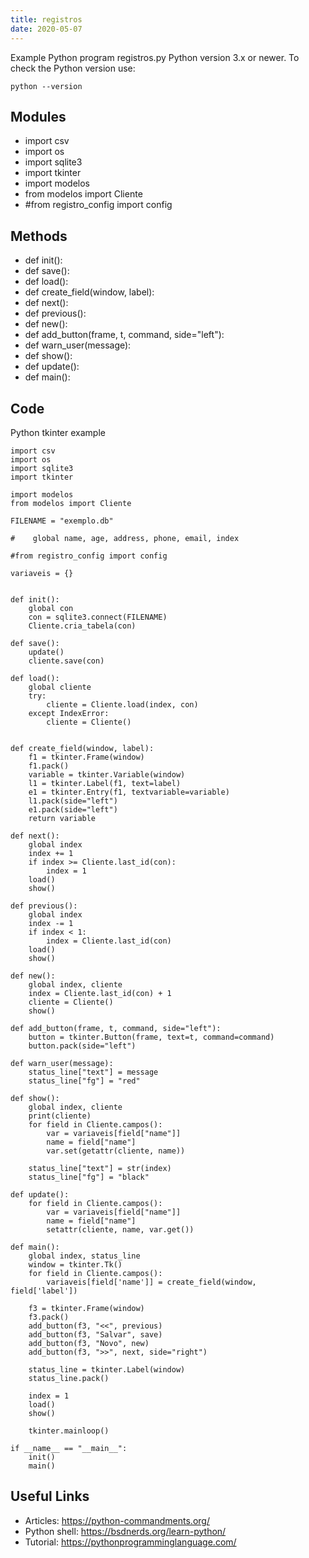 ```yaml
---
title: registros
date: 2020-05-07
---
```

Example Python program registros.py
Python version 3.x or newer.
To check the Python version use:

    python --version

## Modules

* import csv
* import os
* import sqlite3
* import tkinter
* import modelos
* from modelos import Cliente
* #from registro_config import config 

## Methods

* def init():
* def save():
* def load():
* def create_field(window, label):
* def next():
* def previous():
* def new():
* def add_button(frame, t, command, side="left"):
* def warn_user(message):
* def show():
* def update():
* def main():

## Code

Python tkinter example

    import csv
    import os
    import sqlite3
    import tkinter
    
    import modelos
    from modelos import Cliente
    
    FILENAME = "exemplo.db"
    
    #    global name, age, address, phone, email, index
    
    #from registro_config import config 
    
    variaveis = {}
    
    
    def init():
        global con
        con = sqlite3.connect(FILENAME)
        Cliente.cria_tabela(con)
    
    def save():
        update()
        cliente.save(con)
            
    def load():
        global cliente
        try:
            cliente = Cliente.load(index, con)
        except IndexError:
            cliente = Cliente()
        
            
    def create_field(window, label):
        f1 = tkinter.Frame(window)
        f1.pack()
        variable = tkinter.Variable(window)
        l1 = tkinter.Label(f1, text=label)
        e1 = tkinter.Entry(f1, textvariable=variable)
        l1.pack(side="left")
        e1.pack(side="left")
        return variable
    
    def next():
        global index
        index += 1
        if index >= Cliente.last_id(con):
            index = 1
        load()
        show()
        
    def previous():
        global index
        index -= 1
        if index < 1:
            index = Cliente.last_id(con)
        load()
        show()
    
    def new():
        global index, cliente
        index = Cliente.last_id(con) + 1
        cliente = Cliente()
        show()
    
    def add_button(frame, t, command, side="left"):
        button = tkinter.Button(frame, text=t, command=command)
        button.pack(side="left")
    
    def warn_user(message):
        status_line["text"] = message
        status_line["fg"] = "red"
    
    def show():
        global index, cliente
        print(cliente)
        for field in Cliente.campos():
            var = variaveis[field["name"]]
            name = field["name"]
            var.set(getattr(cliente, name))
            
        status_line["text"] = str(index)
        status_line["fg"] = "black"
    
    def update():
        for field in Cliente.campos():
            var = variaveis[field["name"]]
            name = field["name"]
            setattr(cliente, name, var.get())
    
    def main():
        global index, status_line
        window = tkinter.Tk()
        for field in Cliente.campos():
            variaveis[field['name']] = create_field(window, field['label'])
        
        f3 = tkinter.Frame(window)
        f3.pack()
        add_button(f3, "<<", previous)
        add_button(f3, "Salvar", save)
        add_button(f3, "Novo", new)
        add_button(f3, ">>", next, side="right")
        
        status_line = tkinter.Label(window)
        status_line.pack()
        
        index = 1
        load()
        show()
        
        tkinter.mainloop()
    
    if __name__ == "__main__":
        init()
        main()
    
    

## Useful Links

- Articles: https://python-commandments.org/
- Python shell: https://bsdnerds.org/learn-python/
- Tutorial: https://pythonprogramminglanguage.com/
